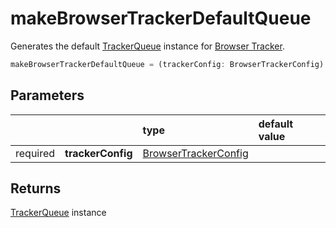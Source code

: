 # makeBrowserTrackerDefaultQueue

Generates the default [TrackerQueue](/TODO) instance for [Browser Tracker](/TODO).

```typescript
makeBrowserTrackerDefaultQueue = (trackerConfig: BrowserTrackerConfig) => TrackerQueueInterface
```

## Parameters
|          |                   | type                          | default value
| :-:      | :--               | :--                           | :--           
| required | **trackerConfig** | [BrowserTrackerConfig](/TODO) |

## Returns
[TrackerQueue](/TODO) instance
